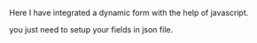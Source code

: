 Here I have integrated a dynamic form with the help of javascript.

you just need to setup your fields in json file.
